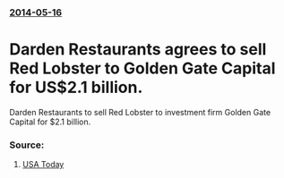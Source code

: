 ### [2014-05-16](/news/2014/05/16/index.md)

# Darden Restaurants agrees to sell Red Lobster to Golden Gate Capital for US$2.1 billion. 

Darden Restaurants to sell Red Lobster to investment firm Golden Gate Capital for $2.1 billion.


### Source:

1. [USA Today](http://www.usatoday.com/story/money/business/2014/05/16/red-lobster-golden-gate-capital-darden/9164335/)
